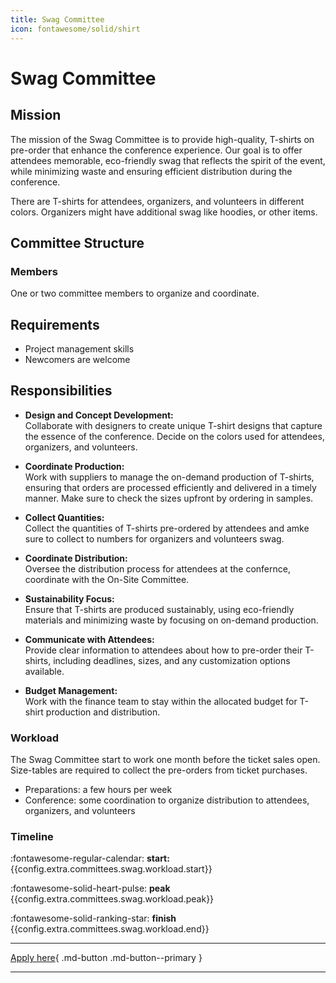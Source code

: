 ```yaml
---
title: Swag Committee
icon: fontawesome/solid/shirt
---
```


# Swag Committee

## Mission

The mission of the Swag Committee is to provide high-quality, T-shirts on pre-order that enhance the conference
experience.
Our goal is to offer attendees memorable, eco-friendly swag that reflects the spirit of the event, while minimizing
waste and ensuring efficient distribution during the conference.

There are T-shirts for attendees, organizers, and volunteers in different colors.
Organizers might have additional swag like hoodies, or other items.

## Committee Structure

### Members

One or two committee members to organize and coordinate.

## Requirements

* Project management skills
* Newcomers are welcome

## Responsibilities

- **Design and Concept Development:**  
  Collaborate with designers to create unique T-shirt designs that capture the essence of the conference. Decide on the
  colors used for attendees, organizers, and volunteers.

- **Coordinate Production:**  
  Work with suppliers to manage the on-demand production of T-shirts, ensuring that orders are processed efficiently and
  delivered in a timely manner. Make sure to check the sizes upfront by ordering in samples.

- **Collect Quantities:**  
  Collect the quantities of T-shirts pre-ordered by attendees and amke sure to collect to numbers for organizers and
  volunteers swag.

- **Coordinate Distribution:**  
  Oversee the distribution process for attendees at the confernce, coordinate with the On-Site Committee.

- **Sustainability Focus:**  
  Ensure that T-shirts are produced sustainably, using eco-friendly materials and minimizing waste by focusing on
  on-demand production.

- **Communicate with Attendees:**  
  Provide clear information to attendees about how to pre-order their T-shirts, including deadlines, sizes, and any
  customization options available.

- **Budget Management:**  
  Work with the finance team to stay within the allocated budget for T-shirt production and distribution.

### Workload

The Swag Committee start to work one month before the ticket sales open. 
Size-tables are required to collect the pre-orders from ticket purchases.

* Preparations: a few hours per week
* Conference: some coordination to organize distribution to attendees, organizers, and volunteers

### Timeline

:fontawesome-regular-calendar:  **start:**{{config.extra.committees.swag.workload.start}}

:fontawesome-solid-heart-pulse: **peak** {{config.extra.committees.swag.workload.peak}}

:fontawesome-solid-ranking-star: **finish** {{config.extra.committees.swag.workload.end}}

---

[Apply here]({{config.extra.event.apply_url}}){ .md-button .md-button--primary }

---
